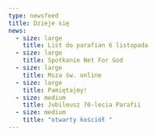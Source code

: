 ```yaml
---
type: newsfeed
title: Dzieje się
news:
  - size: large
    title: List do parafian 6 listopada
  - size: large
    title: Spotkanie Net For God
  - size: large
    title: Msza św. online
  - size: large
    title: Pamiętajmy!
  - size: medium
    title: Jubileusz 70-lecia Parafii
  - size: medium
    title: "otwarty kościół "
---
```

